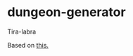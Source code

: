 # dungeon-generator
Tira-labra

Based on [this.](https://www.reddit.com/r/gamedev/comments/1dlwc4/procedural_dungeon_generation_algorithm_explained/)
